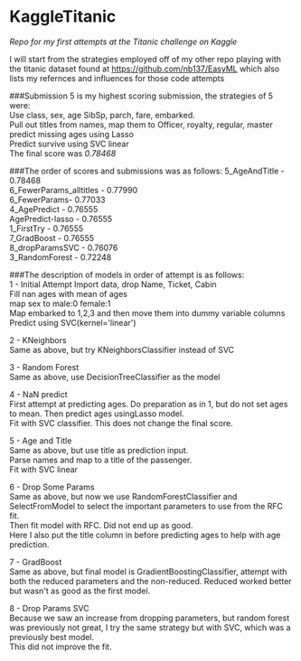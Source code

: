 # KaggleTitanic

*Repo for my first attempts at the Titanic challenge on Kaggle*

I will start from the strategies employed off of my other repo playing with the titanic dataset found at 
https://github.com/nb137/EasyML
which also lists my refernces and influences for those code attempts

###Submission 5 is my highest scoring submission, the strategies of 5 were:  
Use class, sex, age SibSp, parch, fare, embarked.  
Pull out titles from names, map them to Officer, royalty, regular, master  
predict missing ages using Lasso  
Predict survive using SVC linear  
The final score was _0.78468_  

###The order of scores and submissions was as follows:
5_AgeAndTitle - 0.78468  
6_FewerParams_alltitles - 0.77990  
6_FewerParams- 0.77033  
4_AgePredict - 0.76555  
AgePredict-lasso - 0.76555  
1_FirstTry - 0.76555  
7_GradBoost - 0.76555  
8_dropParamsSVC - 0.76076  
3_RandomForest - 0.72248  


###The description of models in order of attempt is as follows:  
1 - Initial Attempt 
Import data, drop Name, Ticket, Cabin  
Fill nan ages with mean of ages  
map sex to male:0 female:1  
Map embarked to 1,2,3 and then move them into dummy variable columns  
Predict using SVC(kernel='linear')  

2 - KNeighbors  
Same as above, but try KNeighborsClassifier instead of SVC  

3 - Random Forest  
Same as above, use DecisionTreeClassifier as the model  

4 - NaN predict  
First attempt at predicting ages. Do preparation as in 1, but do not set ages to mean. Then predict ages usingLasso model.  
Fit with SVC classifier. This does not change the final score.  

5 - Age and Title  
Same as above, but use title as prediction input.  
Parse names and map to a title of the passenger.  
Fit with SVC linear  

6 - Drop Some Params  
Same as above, but now we use RandomForestClassifier and SelectFromModel to select the important parameters to use from the RFC fit.  
Then fit model with RFC. Did not end up as good.  
Here I also put the title column in before predicting ages to help with age prediction.  

7 - GradBoost  
Same as above, but final model is GradientBoostingClassifier, attempt with both the reduced parameters and the non-reduced. Reduced worked better but wasn't as good as the first model.  

8 - Drop Params SVC  
Because we saw an increase from dropping parameters, but random forest was previously not great, I try the same strategy but with SVC, which was a previously best model.  
This did not improve the fit.  
